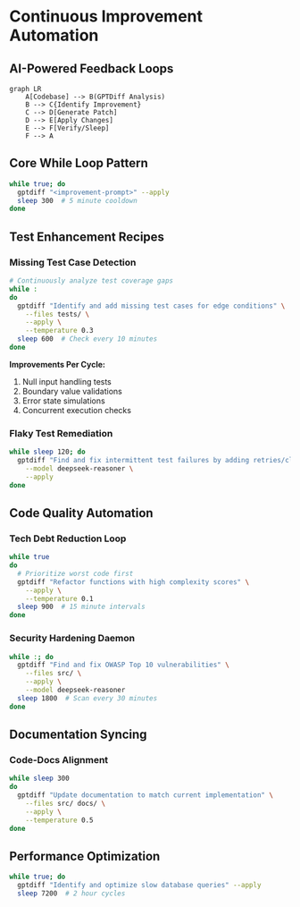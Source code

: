# Continuous Improvement Automation

## AI-Powered Feedback Loops
```mermaid
graph LR
    A[Codebase] --> B(GPTDiff Analysis)
    B --> C{Identify Improvement}
    C --> D[Generate Patch]
    D --> E[Apply Changes]
    E --> F[Verify/Sleep]
    F --> A
```

## Core While Loop Pattern
```bash
while true; do
  gptdiff "<improvement-prompt>" --apply
  sleep 300  # 5 minute cooldown
done
```

## Test Enhancement Recipes

### Missing Test Case Detection
```bash
# Continuously analyze test coverage gaps
while :
do
  gptdiff "Identify and add missing test cases for edge conditions" \
    --files tests/ \
    --apply \
    --temperature 0.3
  sleep 600  # Check every 10 minutes
done
```

**Improvements Per Cycle:**
1. Null input handling tests
2. Boundary value validations
3. Error state simulations
4. Concurrent execution checks

### Flaky Test Remediation
```bash
while sleep 120; do
  gptdiff "Find and fix intermittent test failures by adding retries/cleanup" \
    --model deepseek-reasoner \
    --apply
done
```

## Code Quality Automation

### Tech Debt Reduction Loop
```bash
while true
do
  # Prioritize worst code first
  gptdiff "Refactor functions with high complexity scores" \
    --apply \
    --temperature 0.1
  sleep 900  # 15 minute intervals
done
```

### Security Hardening Daemon
```bash
while :; do
  gptdiff "Find and fix OWASP Top 10 vulnerabilities" \
    --files src/ \
    --apply \
    --model deepseek-reasoner
  sleep 1800  # Scan every 30 minutes
done
```

## Documentation Syncing

### Code-Docs Alignment
```bash
while sleep 300
do
  gptdiff "Update documentation to match current implementation" \
    --files src/ docs/ \
    --apply \
    --temperature 0.5
done
```

## Performance Optimization
```bash
while true; do
  gptdiff "Identify and optimize slow database queries" --apply
  sleep 7200  # 2 hour cycles
